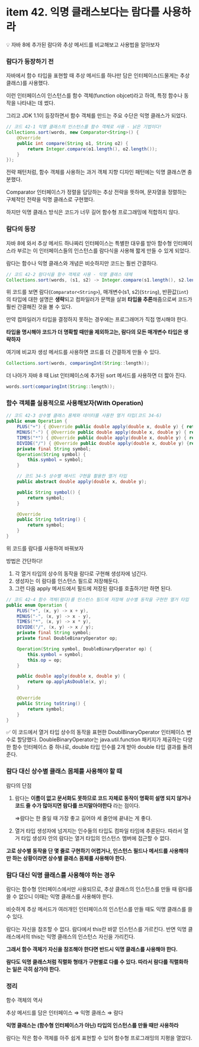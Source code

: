 # item 42. 익명 클래스보다는 람다를 사용하라

<aside>
💡 자바 8에 추가된 람다와 추상 메서드를 비교해보고 사용법을 알아보자

</aside>

### 람다가 등장하기 전

자바에서 함수 타입을 표현할 때 추상 메서드를 하나만 담은 인터페이스(드물게는 추상 클래스)를 사용했다.

이런 인터페이스이 인스턴스를 함수 객체(function objcet)라고 하여, 특정 함수나 동작을 나타내는 데 썼다.

그리고 JDK 1.1이 등장하면서 함수 객체를 만드는 주요 수단은 익명 클래스가 되었다.

```java
// 코드 42-1 익명 클래스의 인스턴스를 함수 객체로 사용 - 낡은 기법이다!
Collections.sort(words, new Comparator<String>() {
    @Override
    public int compare(String o1, String o2) {
        return Integer.compare(o1.length(), o2.length());
    }
});
```

전략 패턴처럼, 함수 객체를 사용하는 과거 객체 지향 디자인 패턴에는 익명 클래스면 충분했다.

Comparator 인터페이스가 정렬을 담당하는 추상 전략을 뜻하며, 문자열을 정렬하는 구체적인 전략을 익명 클래스로 구현했다.

하지만 익명 클래스 방식은 코드가 너무 길어 함수형 프로그래밍에 적합하지 않다.

### 람다의 등장

자바 8에 와서 추상 메서드 하나짜리 인터페이스는 특별한 대우를 받아 함수형 인터페이스라 부르는 이 인터페이스들의 인스턴스를 람다식을 사용해 짧게 만들 수 있게 되었다.

람다는 함수나 익명 클래스와 개념은 비슷하지만 코드는 훨씬 간결하다.

```java
// 코드 42-2 람다식을 함수 객체로 사용 - 익명 클래스 대체
Collections.sort(words, (s1, s2) -> Integer.compare(s1.length(), s2.length()));
```

위 코드를 보면 람다(`Comparator<String>`), 매개변수(s1, s2)(`String`), 반환값(`int`)의 타입에 대한 설명은 **생략**되고 컴파일러가 문맥을 살펴 **타입을 추론**해줌으로써 코드가 훨씬 간결해진 것을 볼 수 있다.

만약 컴파일러가 타입을 결정하지 못하는 경우에는 프로그래머가 직접 명시해야 한다.

**타입을 명시해야 코드가 더 명확할 때만을 제외하고는, 람다의 모든 매개변수 타입은 생략하자**

여기에 비교자 생성 메서드를 사용하면 코드를 더 간결하게 만들 수 있다.

```java
Collections.sort(words, comparingInt(String::length));
```

더 나아가 자바 8 때 List 인터페이스에 추가된 sort 메서드를 사용하면 더 짧아 진다.

```java
words.sort(comparingInt(String::length));
```

### 함수 객체를 실용적으로 사용해보자(With Operation)

```java
// 코드 42-3 상수별 클래스 몸체와 데이터를 사용한 열거 타입(코드 34-6)
public enum Operation {
    PLUS("+") { @Override public double apply(double x, double y) { return x + y; } },
    MINUS("-") { @Override public double apply(double x, double y) { return x - y; } },
    TIMES("*") { @Override public double apply(double x, double y) { return x * y;} },
    DIVIDE("/") { @Override public double apply(double x, double y) {return x - y; } };
    private final String symbol;
    Operation(String symbol) {
        this.symbol = symbol;
    }

    // 코드 34-5 상수별 메서드 구현을 활용한 열거 타입
    public abstract double apply(double x, double y);

    public String symbol() {
        return symbol;
    }

    @Override
    public String toString() {
        return symbol;
    }
}
```

위 코드를 람다를 사용하여 바꿔보자

방법은 간단하다!

1. 각 열거 타입의 상수의 동작을 람다로 구현해 생성자에 넘긴다. 
2. 생성자는 이 람다를 인스턴스 필드로 저장해둔다. 
3. 그런 다음 apply 메서드에서 필드에 저장된 람다를 호출하기만 하면 된다.

```java
// 코드 42-4 함수 객체(람다)를 인스턴스 필드에 저장해 상수별 동작을 구현한 열거 타입
public enum Operation {
    PLUS("+", (x, y) -> x + y),
    MINUS("-", (x, y) -> x - y),
    TIMES("*", (x, y) -> x * y),
    DIVIDE("/", (x, y) -> x / y);
    private final String symbol;
    private final DoubleBinaryOperator op;

    Operation(String symbol, DoubleBinaryOperator op) {
        this.symbol = symbol;
        this.op = op;
    }

    public double apply(double x, double y) {
        return op.applyAsDouble(x, y);
    }

    @Override
    public String toString() {
        return symbol;
    }
}
```

<aside>
✅ 이 코드에서 열거 타입 상수의 동작을 표현한 DoublBinaryOperator 인터페이스 변수로 할당했다. DoubleBinaryOperator는 java.util.function 패키지가 제공하는 다양한 함수 인터페이스 중 하나로, double 타입 인수를 2개 받아 double 타입 결과를 돌려준다.

</aside>

### 람다 대신 상수별 클래스 몸체를 사용해야 할 때

람다의 단점 

1. 람다는 **이름이 없고 문서화도 못하므로 코드 자체로 동작이 명확히 설명 되지 않거나 코드 줄 수가 많아지면 람다를 쓰지말아야한다** 라는 점이다.
    
    ⇒람다는 한 줄일 때 가장 좋고 길어야 세 줄안에 끝내는 게 좋다.
    
2. 열거 타입 생성자에 넘겨지는 인수들의 타입도 컴파일 타임에 추론된다. 따라서 열거 타입 생성자 안의 람다는 열거 타입의 인스턴스 멤버에 접근할 수 없다.

**고로 상수별 동작을 단 몇 줄로 구현하기 어렵거나, 인스턴스 필드나 메서드를 사용해야만 하는 상황이라면 상수별 클래스 몸체를 사용해야 한다.**

### 람다 대신 익명 클래스를 사용해야 하는 경우

람다는 함수형 인터페이스에서만 사용되므로, 추상 클래스의 인스턴스를 만들 때 람다를 쓸 수 없으니 이때는 익명 클래스를 사용해야 한다.

비슷하게 추상 메서드가 여러개인 인터페이스의 인스턴스를 만들 때도 익명 클래스를 쓸 수 있다.

람다는 자신을 참조할 수 없다. 람다에서 this란 바깥 인스턴스를 가르킨다. 반면 익명 클래스에서의 this는 익명 클래스의 인스턴스 자신을 가리킨다.

**그래서 함수 객체가 자신을 참조해야 한다면 반드시 익명 클래스를 사용해야 한다.**

**람다도 익명 클래스처럼 직렬화 형태가 구현별로 다를 수 있다. 따라서 람다를 직렬화하는 일은 극히 삼가야 한다.**

### 정리

함수 객체의 역사

추상 메서드를 담은 인터페이스 ⇒ 익명 클래스 ⇒ 람다

**익명 클래스는 (함수형 인터페이스가 아닌) 타입의 인스턴스를 만들 때만 사용하라**

람다는 작은 함수 객체를 아주 쉽게 표현할 수 있어 함수형 프로그래밍의 지평을 열었다.